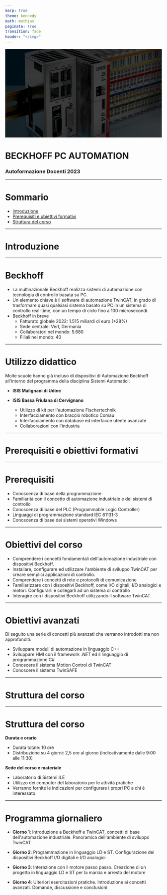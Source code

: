 ```yaml
---
marp: true
theme: kennedy
math: mathjax
paginate: true
transition: fade
header: "</img>"
---
```


<!-- _class: titlepage -->

![bg](images/beckhoff/beckhoff_sfondo.jpg)

<div class="shape"></div>
<div class="spacer"></div>

# BECKHOFF PC AUTOMATION

<div class="spacer"></div>

### Autoformazione Docenti 2023

---

<!-- _class: summarypage -->

# Sommario

- [Introduzione](#introduzione)
- [Prerequisiti e obiettivi formativi](#prerequisiti-e-obiettivi-formativi)
- [Struttura del corso](#struttura-del-corso)

---

<!-- _class: sectionpage -->

# Introduzione

---

# Beckhoff

- La multinazionale Beckhoff realizza sistemi di automazione con tecnologia di controllo basata su PC. 
- Un elemento chiave è il software di automazione TwinCAT, in grado di trasformare quasi qualsiasi sistema basato su PC in un sistema di controllo real-time, con un tempo di ciclo fino a 100 microsecondi. 
- Beckhoff in breve
    - Fatturato globale 2022: 1.515 miliardi di euro (+28%)
    - Sede centrale: Verl, Germania
    - Collaboratori nel mondo: 5.680
    - Filiali nel mondo: 40

---

# Utilizzo didattico

Molte scuole hanno già incluso di dispositivi di Automazione Beckhoff all'interno del programma della disciplina Sistemi Automatici:

- **ISIS Malignani di Udine**

- **ISIS Bassa Friulana di Cervignano**
    - Utilizzo di kit per l'automazione Fischertechnik
    - Interfacciamento con braccio robotico Comau
    - Interfacciamento con database ed interfacce utente avanzate
    - Collaborazioni con l'industria

---


<!-- _class: sectionpage -->

# Prerequisiti e obiettivi formativi

---

# Prerequisiti

- Conoscenza di base della programmazione
- Familiarità con il concetto di automazione industriale e dei sistemi di controllo
- Conoscenza di base del PLC (Programmable Logic Controller)
- Linguaggi di programmazione standard IEC 61131-3
- Conoscenza di base dei sistemi operativi Windows

---

# Obiettivi del corso

- Comprendere i concetti fondamentali dell'automazione industriale con dispositivi Beckhoff.
- Installare, configurare ed utilizzare l'ambiente di sviluppo TwinCAT per creare semplici applicazioni di controllo.
- Comprendere i concetti di rete e protocolli di comunicazione
- Familiarizzare con i dispositivi Beckhoff, come I/O digitali, I/O analogici e motori. Configurarli e collegarli ad un sistema di controllo
- Interagire con i dispositivi Beckhoff utilizzando il software TwinCAT.

---

# Obiettivi avanzati 

Di seguito una serie di concetti più avanzati che verranno introdotti ma non approfonditi:

- Sviluppare moduli di automazione in linguaggio C++
- Sviluppare HMI con il framework *.NET*  ed il linguaggio di programmazione C#
- Conoscere il sistema Motion Control di TwinCAT
- Conoscere il sistema TwinSAFE

---

<!-- _class: sectionpage -->

# Struttura del corso

---

# Struttura del corso

**Durata e orario**
- Durata totale: 10 ore
- Distribuzione su 4 giorni: 2,5 ore al giorno (indicativamente dalle 9:00 alle 11:30)

**Sede del corso e materiale**
- Laboratorio di Sistemi ILE
- Utilizzo dei computer del laboratorio per le attività pratiche
- Verranno fornite le indicazioni per configurare i propri PC a chi è interessato

---

# Programma giornaliero

- **Giorno 1**: Introduzione a Beckhoff e TwinCAT, concetti di base dell'automazione industriale. Panoramica dell'ambiente di sviluppo TwinCAT

- **Giorno 2**: Programmazione in linguaggio LD e ST. Configurazione dei dispositivi Beckhoff I/O digitali e I/O analogici

- **Giorno 3**: Interazione con il motore passo passo. Creazione di un progetto in linguaggio LD e ST per la marcia e arresto del motore

- **Giorno 4**: Ulteriori esercitazioni pratiche. Introduzione ai concetti avanzati. Domande, discussione e conclusioni